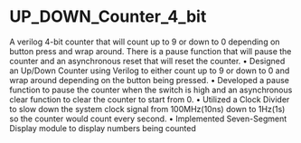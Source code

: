 # UP_DOWN_Counter_4_bit
A verilog 4-bit counter that will count up to 9 or down to 0 depending on button press and wrap around. There is a pause function that will pause the counter and an asynchronous reset that will reset the counter.
• Designed an Up/Down Counter using Verilog to either count up to 9 or down to 0 and wrap around depending on the button being pressed.
• Developed a pause function to pause the counter when the switch is high and an asynchronous clear function to clear the counter to start from 0.
• Utilized a Clock Divider to slow down the system clock signal from 100MHz(10ns) down to 1Hz(1s) so the counter would count every second.
• Implemented Seven-Segment Display module to display numbers being counted
